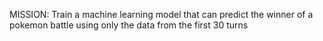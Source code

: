 MISSION: Train a machine learning model that can predict the winner of a pokemon battle using only the data from the first 30 turns
